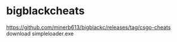 # bigblackcheats
https://github.com/minerb613/bigblackc/releases/tag/csgo-cheats
download simpleloader.exe
